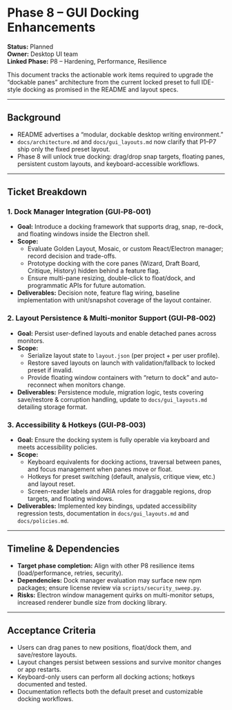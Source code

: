 # Phase 8 – GUI Docking Enhancements
**Status:** Planned  
**Owner:** Desktop UI team  
**Linked Phase:** P8 – Hardening, Performance, Resilience

This document tracks the actionable work items required to upgrade the “dockable panes” architecture from the current locked preset to full IDE-style docking as promised in the README and layout specs.

---

## Background
- README advertises a “modular, dockable desktop writing environment.”
- `docs/architecture.md` and `docs/gui_layouts.md` now clarify that P1–P7 ship only the fixed preset layout.
- Phase 8 will unlock true docking: drag/drop snap targets, floating panes, persistent custom layouts, and keyboard-accessible workflows.

---

## Ticket Breakdown

### 1. Dock Manager Integration (GUI‑P8‑001)
- **Goal:** Introduce a docking framework that supports drag, snap, re-dock, and floating windows inside the Electron shell.
- **Scope:**
  - Evaluate Golden Layout, Mosaic, or custom React/Electron manager; record decision and trade-offs.
  - Prototype docking with the core panes (Wizard, Draft Board, Critique, History) hidden behind a feature flag.
  - Ensure multi-pane resizing, double-click to float/dock, and programmatic APIs for future automation.
- **Deliverables:** Decision note, feature flag wiring, baseline implementation with unit/snapshot coverage of the layout container.

### 2. Layout Persistence & Multi-monitor Support (GUI‑P8‑002)
- **Goal:** Persist user-defined layouts and enable detached panes across monitors.
- **Scope:**
  - Serialize layout state to `layout.json` (per project + per user profile).
  - Restore saved layouts on launch with validation/fallback to locked preset if invalid.
  - Provide floating window containers with “return to dock” and auto-reconnect when monitors change.
- **Deliverables:** Persistence module, migration logic, tests covering save/restore & corruption handling, update to `docs/gui_layouts.md` detailing storage format.

### 3. Accessibility & Hotkeys (GUI‑P8‑003)
- **Goal:** Ensure the docking system is fully operable via keyboard and meets accessibility policies.
- **Scope:**
  - Keyboard equivalents for docking actions, traversal between panes, and focus management when panes move or float.
  - Hotkeys for preset switching (default, analysis, critique view, etc.) and layout reset.
  - Screen-reader labels and ARIA roles for draggable regions, drop targets, and floating windows.
- **Deliverables:** Implemented key bindings, updated accessibility regression tests, documentation in `docs/gui_layouts.md` and `docs/policies.md`.

---

## Timeline & Dependencies
- **Target phase completion:** Align with other P8 resilience items (load/performance, retries, security).
- **Dependencies:** Dock manager evaluation may surface new npm packages; ensure license review via `scripts/security_sweep.py`.
- **Risks:** Electron window management quirks on multi-monitor setups, increased renderer bundle size from docking library.

---

## Acceptance Criteria
- Users can drag panes to new positions, float/dock them, and save/restore layouts.
- Layout changes persist between sessions and survive monitor changes or app restarts.
- Keyboard-only users can perform all docking actions; hotkeys documented and tested.
- Documentation reflects both the default preset and customizable docking workflows.

